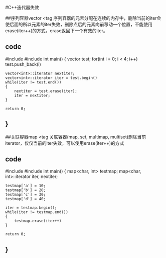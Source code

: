 #C++迭代器失效

##序列容器vector
<tag 
    序列容器的元素分配在连续的内存中，删除当前的iter会使后面的所以元素的iter失效，删除点后的元素向前移动一个位置，不能使用erase(iter++)的方式，erase返回下一个有效的iter。
>

code
------------------------------------------------------------
#include<iostream>
#include<vector>
int main()
{
    vector<int> test;
    for(int i = 0; i < 4; i++)
        test.push_back(i)

    vector<int>::iterator nextiter;
    vector<int>::iterator iter = test.begin()
    while(iter != test.end())
    {
        nextiter = test.erase(iter);
        iter = nextiter;
    }

    return 0;
}
------------------------------------------------------------


##关联容器map
<tag
    关联容器(map, set, multimap, multiset)删除当前iterator，仅仅当前的iter失效，可以使用erase(iter++)的方式
>

code
-------------------------------------------------------------
#include<iostream>
#include<map>
int main()
{
	map<char, int> testmap;
	map<char, int>::iterator iter, nextiter;

    testmap['a'] = 10;
    testmap['b'] = 20;
    testmap['c'] = 30;
    testmap['d'] = 40;

    iter = testmap.begin();
    while(iter != testmap.end())
    {
        testmap.erase(iter++)
    }

    return 0;
}
---------------------------------------------------------------
